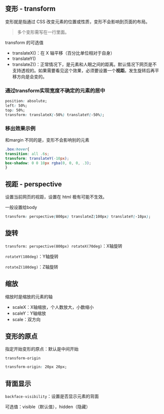## 变形 - transform

变形就是指通过 CSS 改变元素的位置或性质，变形不会影响到页面的布局。

> 多个变形需写在一行里面。

transform 的可选值

- translateX()：在 X 轴平移（百分比单位相对于自身）
- translateY()
- translateZ()：正常情况下，是元素和人眼之间的距离。默认情况下网页是不支持透视的。如果需要看见这个效果，必须要设置一个**视距**。发生旋转后再平移方向是会变的。

### 通过transform实现宽度不确定的元素的居中

```css
position: absolute;
left: 50%;
top: 50%;
transform: translateX(-50%) translateY(-50%);
```

### 移出效果示例

和margin 不同的是，变形不会影响别的元素

```css
.box:hover{
transition: all .6s;
transform: translateY(-10px);
box-shadow: 0 0 10px rgba(0, 0, 0, .3);
}
```

## 视距 - perspective

设置当前网页的视距，设置在 html 极有可能不生效。

一般设置给body

```css
transform: perspective(800px) translateZ(100px) translateY(-10px);
```

## 旋转

`transform: perspective(800px) rotateX(70deg)`：X轴旋转

`rotateY(180deg)`：Y轴旋转

`rotateZ(180deg)`：Z轴旋转

## 缩放

缩放时是缩放的元素的轴

- scaleX：X轴缩放，个人数放大，小数缩小
- scaleY：Y轴缩放
- scale：双方向

## 变形的原点

指定开始变形的原点：默认是中间开始

`transform-origin`

```css
transform-origin: 20px 20px;
```



## 背面显示

`backface-visibility`：设置是否显示元素的背面

可选值：visible（默认值），hidden（隐藏）
